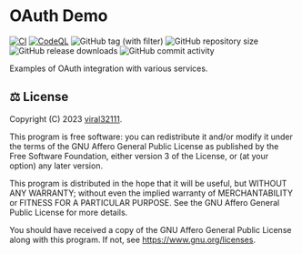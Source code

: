# OAuth Demo

[![CI](https://github.com/viral32111/oauth-demo/actions/workflows/ci.yml/badge.svg)](https://github.com/viral32111/oauth-demo/actions/workflows/ci.yml)
[![CodeQL](https://github.com/viral32111/oauth-demo/actions/workflows/codeql.yml/badge.svg)](https://github.com/viral32111/oauth-demo/actions/workflows/codeql.yml)
![GitHub tag (with filter)](https://img.shields.io/github/v/tag/viral32111/oauth-demo?label=Latest)
![GitHub repository size](https://img.shields.io/github/repo-size/viral32111/oauth-demo?label=Size)
![GitHub release downloads](https://img.shields.io/github/downloads/viral32111/oauth-demo/total?label=Downloads)
![GitHub commit activity](https://img.shields.io/github/commit-activity/m/viral32111/oauth-demo?label=Commits)

Examples of OAuth integration with various services.

## ⚖️ License

Copyright (C) 2023 [viral32111](https://viral32111.com).

This program is free software: you can redistribute it and/or modify
it under the terms of the GNU Affero General Public License as
published by the Free Software Foundation, either version 3 of the
License, or (at your option) any later version.

This program is distributed in the hope that it will be useful,
but WITHOUT ANY WARRANTY; without even the implied warranty of
MERCHANTABILITY or FITNESS FOR A PARTICULAR PURPOSE. See the
GNU Affero General Public License for more details.

You should have received a copy of the GNU Affero General Public License
along with this program. If not, see https://www.gnu.org/licenses.
